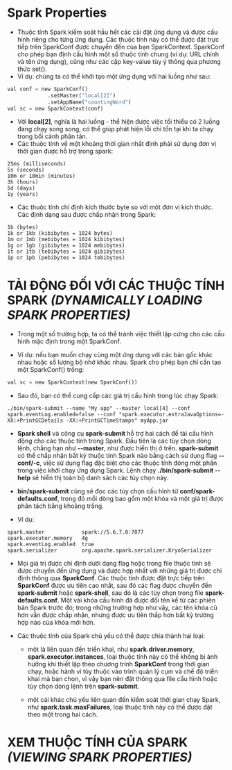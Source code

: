 # Spark Properties
- Thuộc tính Spark kiểm soát hầu hết các cài đặt ứng dụng và được cấu hình riêng cho từng ứng dụng. Các thuộc tính này có thể được đặt trực tiếp trên SparkConf được chuyển đến của bạn SparkContext. SparkConf cho phép bạn định cấu hình một số thuộc tính chung (ví dụ: URL chính và tên ứng dụng), cũng như các cặp key-value tùy ý thông qua phương thức set().
- Ví dụ: chúng ta có thể khởi tạo một ứng dụng với hai luồng như sau:

```python
val conf = new SparkConf()
             .setMaster("local[2]")
             .setAppName("countingWord")
val sc = new SparkContext(conf)
```
- Với **local[2]**, nghĩa là hai luồng - thể hiện được việc tối thiểu có 2 luồng đang chạy song song, có thể giúp phát hiện lỗi chỉ tồn tại khi ta chạy trong bối cảnh phân tán.
- Các thuộc tính về một khoảng thời gian nhất định phải sử dụng đơn vị thời gian được hỗ trợ trong spark:
```note
25ms (milliseconds)
5s (seconds)
10m or 10min (minutes)
3h (hours)
5d (days)
1y (years)
```
- Các thuộc tính chỉ định kích thước byte so với một đơn vị kích thước. Các định dạng sau được chấp nhận trong Spark:

```note
1b (bytes)
1k or 1kb (kibibytes = 1024 bytes)
1m or 1mb (mebibytes = 1024 kibibytes)
1g or 1gb (gibibytes = 1024 mebibytes)
1t or 1tb (tebibytes = 1024 gibibytes)
1p or 1pb (pebibytes = 1024 tebibytes)
```

# TẢI ĐỘNG ĐỐI VỚI CÁC THUỘC TÍNH SPARK *(DYNAMICALLY LOADING SPARK PROPERTIES)*

- Trong một số trường hợp, ta có thể tránh việc thiết lập cứng cho các cấu hình mặc định trong một SparkConf. 

- Ví dụ: nếu bạn muốn chạy cùng một ứng dụng với các bản gốc khác nhau hoặc số lượng bộ nhớ khác nhau. Spark cho phép bạn chỉ cần tạo một SparkConf() trống:

```python
val sc = new SparkContext(new SparkConf())
```

- Sau đó, bạn có thể cung cấp các giá trị cấu hình trong lúc chạy Spark:

```
./bin/spark-submit --name "My app" --master local[4] --conf spark.eventLog.enabled=false --conf "spark.executor.extraJavaOptions=-XX:+PrintGCDetails -XX:+PrintGCTimeStamps" myApp.jar
```

- **Spark shell** và công cụ **spark-submit** hỗ trợ hai cách để tải cấu hình động cho các thuộc tính trong Spark. Đầu tiên là các tùy chọn dòng lệnh, chẳng hạn như **--master**, như được hiển thị ở trên. **spark-submit** có thể chấp nhận bất kỳ thuộc tính Spark nào bằng cách sử dụng flag **--conf/-c**, việc sử dụng flag đặc biệt cho các thuộc tính đóng một phần trong việc khởi chạy ứng dụng Spark. Lệnh chạy **./bin/spark-submit --help** sẽ hiển thị toàn bộ danh sách các tùy chọn này.

- **bin/spark-submit** cũng sẽ đọc các tùy chọn cấu hình từ **conf/spark-defaults.conf**, trong đó mỗi dòng bao gồm một khóa và một giá trị được phân tách bằng khoảng trắng.

- Ví dụ:

```note
spark.master            spark://5.6.7.8:7077
spark.executor.memory   4g
spark.eventLog.enabled  true
spark.serializer        org.apache.spark.serializer.KryoSerializer
```

- Mọi giá trị được chỉ định dưới dạng flag hoặc trong file thuộc tính sẽ được chuyển đến ứng dụng và được hợp nhất với những giá trị được chỉ định thông qua **SparkConf**. Các thuộc tính được đặt trực tiếp trên **SparkConf** được ưu tiên cao nhất, sau đó các flag được chuyển đến **spark-submit** hoặc **spark-shell**, sau đó là các tùy chọn trong file **spark-defaults.conf**. Một vài khóa cấu hình đã được đổi tên kể từ các phiên bản Spark trước đó; trong những trường hợp như vậy, các tên khóa cũ hơn vẫn được chấp nhận, nhưng được ưu tiên thấp hơn bất kỳ trường hợp nào của khóa mới hơn.

- Các thuộc tính của Spark chủ yếu có thể được chia thành hai loại:

  * một là liên quan đến triển khai, như **spark.driver.memory**, **spark.executor.instances**, loại thuộc tính này có thể không bị ảnh hưởng khi thiết lập theo chương trình **SparkConf** trong thời gian chạy, hoặc hành vi tùy thuộc vào trình quản lý cụm và chế độ triển khai mà bạn chọn, vì vậy bạn nên đặt thông qua file cấu hình hoặc tùy chọn dòng lệnh trên **spark-submit**.

  * một cái khác chủ yếu liên quan đến kiểm soát thời gian chạy Spark, như **spark.task.maxFailures**, loại thuộc tính này có thể được đặt theo một trong hai cách.

# XEM THUỘC TÍNH CỦA SPARK *(VIEWING SPARK PROPERTIES)*

